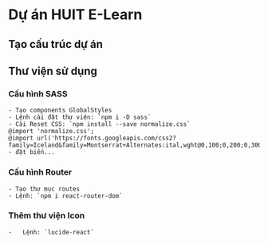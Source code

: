 # Dự án HUIT E-Learn

## Tạo cấu trúc dự án

## Thư viện sử dụng

### Cấu hình SASS

    - Tạo components GlobalStyles
    - Lệnh cài đặt thư viện: `npm i -D sass`
    - Cài Reset CSS: `npm install --save normalize.css`
    @import 'normalize.css';
    @import url('https://fonts.googleapis.com/css2?family=Iceland&family=Montserrat+Alternates:ital,wght@0,100;0,200;0,300;0,400;0,500;0,600;0,700;0,800;0,900;1,100;1,200;1,300;1,400;1,500;1,600;1,700;1,800;1,900&family=Montserrat:ital,wght@0,100..900;1,100..900&display=swap');
    - đặt biến...

### Cấu hình Router

    - Tạo thư mục routes
    - Lệnh: `npm i react-router-dom`

### Thêm thư viện Icon

    -   Lệnh: `lucide-react`
